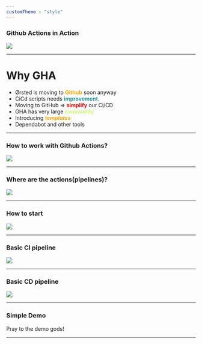```yaml
---
customTheme : "style"
---
```



### Github Actions in Action

<img src="./img/actions_vs_pipelines.jpg" style="max-width:1400px;"/>

---

# Why GHA
- Ørsted is moving to <span style="color:orange">**Github**</span> soon anyway
- CiCd scripts needs <span style="color:#239aa9 ">**improvement**</span>.
- Moving to GitHub => <span style="color:red">**simplify**</span> our Ci\/CD
- GHA has very large <span style="color:#ccfc6f">**community**</span>
- Introducing <span style="color:orange">***templates***</span>
- Dependabot and other tools

---

### How to work with Github Actions?
<img src="./img/github_docs.PNG" style="max-width:1400px;"/>

---

### Where are the actions(pipelines)?

<img src="./img/actions_tab.PNG" style="max-width:1400px;"/>


---

### How to start

<img src="./img/github_folder.PNG" style="max-width:1400px;"/>


---

### Basic CI pipeline
<div class="scroll-container">
    <img src="./img/ci_1.png" style="min-width:1000px;"/>
</div>

---

### Basic CD pipeline
<div class="scroll-container">
    <img src="./img/cd_1.png" style="min-width:2000px;"/>
</div>

---

### Simple Demo

Pray to the demo gods!

---

